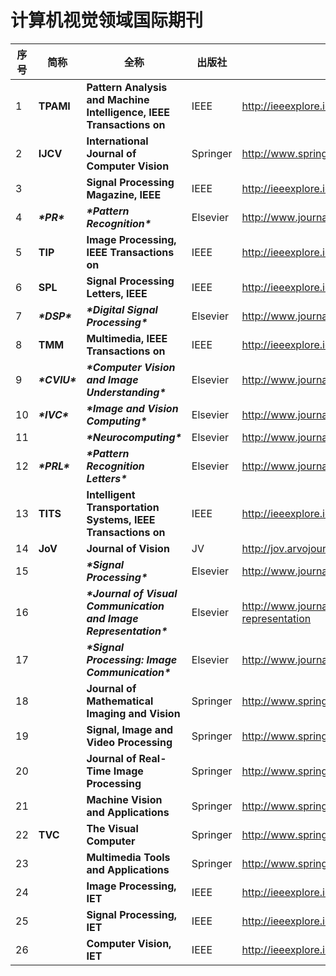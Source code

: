 

# 计算机视觉领域国际期刊

| 序号 | 简称           | 全称                                                         | 出版社   | 网址                                                         |
| ---- | -------------- | ------------------------------------------------------------ | -------- | ------------------------------------------------------------ |
| 1    | **TPAMI**      | **Pattern Analysis and Machine Intelligence, IEEE Transactions on** | IEEE     | http://ieeexplore.ieee.org/xpl/RecentIssue.jsp?punumber=34   |
| 2    | **IJCV**       | **International Journal of Computer Vision**                 | Springer | http://www.springer.com/computer/image+processing/journal/11263 |
| 3    |                | **Signal Processing Magazine, IEEE**                         | IEEE     | http://ieeexplore.ieee.org/xpl/RecentIssue.jsp?punumber=79   |
| 4    | ***\*PR\****   | ***\*Pattern Recognition\****                                | Elsevier | http://www.journals.elsevier.com/pattern-recognition         |
| 5    | **TIP**        | **Image Processing, IEEE Transactions on**                   | IEEE     | http://ieeexplore.ieee.org/xpl/RecentIssue.jsp?reload=true&punumber=83 |
| 6    | **SPL**        | **Signal Processing Letters, IEEE**                          | IEEE     | http://ieeexplore.ieee.org/xpl/RecentIssue.jsp?punumber=97   |
| 7    | ***\*DSP\****  | ***\*Digital Signal Processing\****                          | Elsevier | http://www.journals.elsevier.com/digital-signal-processing   |
| 8    | **TMM**        | **Multimedia, IEEE Transactions on**                         | IEEE     | http://ieeexplore.ieee.org/xpl/RecentIssue.jsp?punumber=6046 |
| 9    | ***\*CVIU\**** | ***\*Computer Vision and Image Understanding\****            | Elsevier | http://www.journals.elsevier.com/computer-vision-and-image-understanding |
| 10   | ***\*IVC\****  | ***\*Image and Vision Computing\****                         | Elsevier | http://www.journals.elsevier.com/image-and-vision-computing  |
| 11   |                | ***\*Neurocomputing\****                                     | Elsevier | http://www.journals.elsevier.com/neurocomputing              |
| 12   | ***\*PRL\****  | ***\*Pattern Recognition Letters\****                        | Elsevier | http://www.journals.elsevier.com/pattern-recognition-letters |
| 13   | **TITS**       | **Intelligent Transportation Systems, IEEE Transactions on** | IEEE     | http://ieeexplore.ieee.org/xpl/RecentIssue.jsp?punumber=6979 |
| 14   | **JoV**        | **Journal of Vision**                                        | JV       | http://jov.arvojournals.org/ss/about.aspx                    |
| 15   |                | ***\*Signal Processing\****                                  | Elsevier | http://www.journals.elsevier.com/signal-processing           |
| 16   |                | ***\*Journal of Visual Communication and Image Representation\**** | Elsevier | http://www.journals.elsevier.com/journal-of-visual-communication-and-image-representation |
| 17   |                | ***\*Signal Processing: Image Communication\****             | Elsevier | http://www.journals.elsevier.com/signal-processing-image-communication |
| 18   |                | **Journal of Mathematical Imaging and Vision**               | Springer | http://www.springer.com/computer/image+processing/journal/10851 |
| 19   |                | **Signal, Image and Video Processing**                       | Springer | http://www.springer.com/engineering/signals/journal/11760    |
| 20   |                | **Journal of Real-Time Image Processing**                    | Springer | http://www.springer.com/computer/image+processing/journal/11554 |
| 21   |                | **Machine Vision and Applications**                          | Springer | http://www.springer.com/computer/image+processing/journal/138 |
| 22   | **TVC**        | **The Visual Computer**                                      | Springer | http://www.springer.com/computer/image+processing/journal/371 |
| 23   |                | **Multimedia Tools and Applications**                        | Springer | http://www.springer.com/computer/information+systems+and+applications/journal/11042 |
| 24   |                | **Image Processing, IET**                                    | IEEE     | http://ieeexplore.ieee.org/xpl/RecentIssue.jsp?punumber=4149689 |
| 25   |                | **Signal Processing, IET**                                   | IEEE     | http://ieeexplore.ieee.org/xpl/RecentIssue.jsp?punumber=4159607 |
| 26   |                | **Computer Vision, IET**                                     | IEEE     | http://ieeexplore.ieee.org/xpl/RecentIssue.jsp?punumber=4159597 |